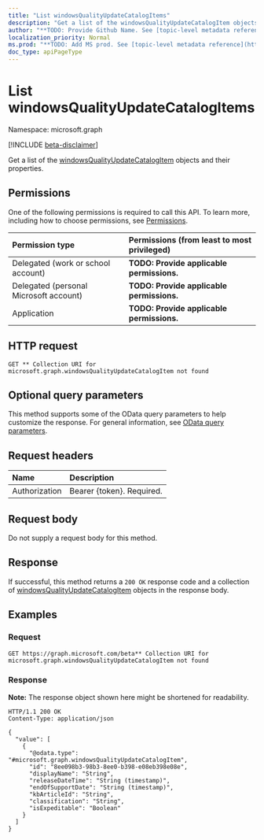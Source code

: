 ```yaml
---
title: "List windowsQualityUpdateCatalogItems"
description: "Get a list of the windowsQualityUpdateCatalogItem objects and their properties."
author: "**TODO: Provide Github Name. See [topic-level metadata reference](https://msgo.azurewebsites.net/add/document/guidelines/metadata.html#topic-level-metadata)**"
localization_priority: Normal
ms.prod: "**TODO: Add MS prod. See [topic-level metadata reference](https://msgo.azurewebsites.net/add/document/guidelines/metadata.html#topic-level-metadata)**"
doc_type: apiPageType
---
```


# List windowsQualityUpdateCatalogItems
Namespace: microsoft.graph

[!INCLUDE [beta-disclaimer](../../includes/beta-disclaimer.md)]

Get a list of the [windowsQualityUpdateCatalogItem](../resources/windowsqualityupdatecatalogitem.md) objects and their properties.

## Permissions
One of the following permissions is required to call this API. To learn more, including how to choose permissions, see [Permissions](/graph/permissions-reference).

|Permission type|Permissions (from least to most privileged)|
|:---|:---|
|Delegated (work or school account)|**TODO: Provide applicable permissions.**|
|Delegated (personal Microsoft account)|**TODO: Provide applicable permissions.**|
|Application|**TODO: Provide applicable permissions.**|

## HTTP request

<!-- {
  "blockType": "ignored"
}
-->
``` http
GET ** Collection URI for microsoft.graph.windowsQualityUpdateCatalogItem not found
```

## Optional query parameters
This method supports some of the OData query parameters to help customize the response. For general information, see [OData query parameters](/graph/query-parameters).

## Request headers
|Name|Description|
|:---|:---|
|Authorization|Bearer {token}. Required.|

## Request body
Do not supply a request body for this method.

## Response

If successful, this method returns a `200 OK` response code and a collection of [windowsQualityUpdateCatalogItem](../resources/windowsqualityupdatecatalogitem.md) objects in the response body.

## Examples

### Request
<!-- {
  "blockType": "request",
  "name": "list_windowsqualityupdatecatalogitem"
}
-->
``` http
GET https://graph.microsoft.com/beta** Collection URI for microsoft.graph.windowsQualityUpdateCatalogItem not found
```


### Response
**Note:** The response object shown here might be shortened for readability.
<!-- {
  "blockType": "response",
  "truncated": true,
  "@odata.type": "Collection(microsoft.graph.windowsQualityUpdateCatalogItem)"
}
-->
``` http
HTTP/1.1 200 OK
Content-Type: application/json

{
  "value": [
    {
      "@odata.type": "#microsoft.graph.windowsQualityUpdateCatalogItem",
      "id": "8ee098b3-98b3-8ee0-b398-e08eb398e08e",
      "displayName": "String",
      "releaseDateTime": "String (timestamp)",
      "endOfSupportDate": "String (timestamp)",
      "kbArticleId": "String",
      "classification": "String",
      "isExpeditable": "Boolean"
    }
  ]
}
```

